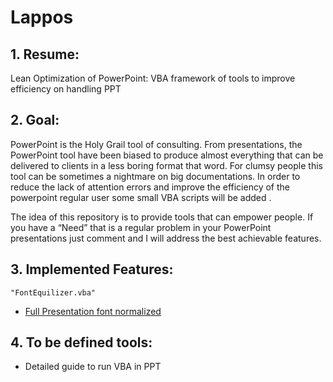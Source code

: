 # Lappos


## 1. Resume:
Lean Optimization of PowerPoint: VBA framework of tools to improve efficiency on handling PPT



## 2. Goal:

PowerPoint is the Holy Grail tool of consulting. From presentations, the PowerPoint tool have been biased to produce almost everything that can be delivered to clients in a less boring format that word. 
For clumsy people this tool can be sometimes a nightmare on big documentations. In order to reduce the lack of attention errors and improve the efficiency of the powerpoint regular user some small VBA scripts will be added .

The idea of this repository is to provide tools that can empower people. If you have a “Need” that is a regular problem in your PowerPoint presentations just comment and I will address the best achievable features.


## 3. Implemented Features:

`"FontEquilizer.vba"`
- [Full Presentation font normalized](https://github.com/Ncortesa/Lappos/blob/master/FontEquilizer.vba)

## 4. To be defined tools:
- Detailed guide to run VBA in PPT
